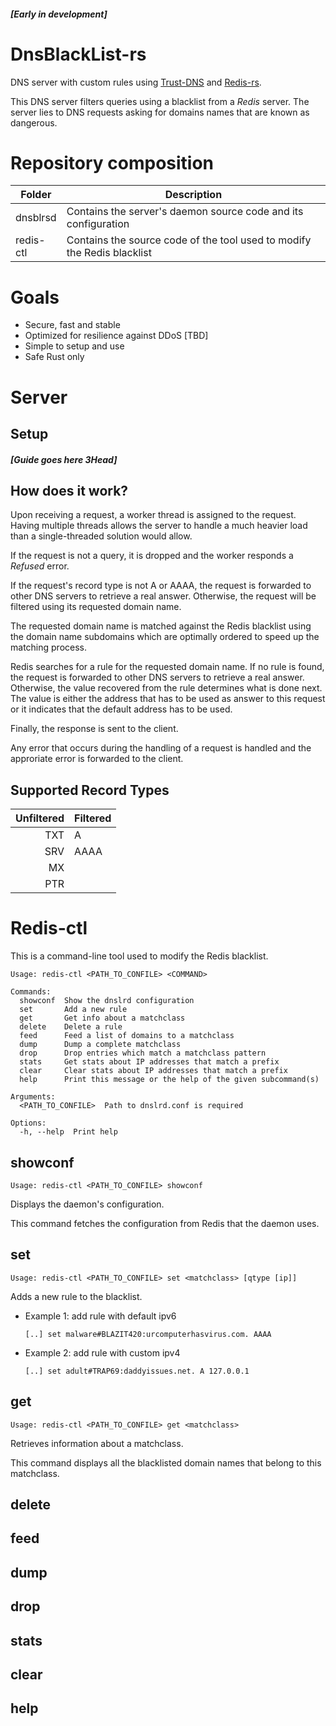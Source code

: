 ##### [Early in development]

# DnsBlackList-rs

DNS server with custom rules using [Trust-DNS](https://github.com/bluejekyll/trust-dns) and [Redis-rs](https://github.com/redis-rs/redis-rs).

This DNS server filters queries using a blacklist from a *Redis* server. The server lies to DNS requests asking for domains names that are known as dangerous.

# Repository composition

| Folder | Description |
|--------|-------------|
| dnsblrsd | Contains the server's daemon source code and its configuration |
| redis-ctl | Contains the source code of the tool used to modify the Redis blacklist |

# Goals

+ Secure, fast and stable
+ Optimized for resilience against DDoS [TBD]
+ Simple to setup and use
+ Safe Rust only

# Server

## Setup

##### [Guide goes here 3Head]

## How does it work?

Upon receiving a request, a worker thread is assigned to the request. Having multiple threads allows the server to handle a much heavier load than a single-threaded solution would allow.

If the request is not a query, it is dropped and the worker responds a *Refused* error.

If the request's record type is not A or AAAA, the request is forwarded to other DNS servers to retrieve a real answer. Otherwise, the request will be filtered using its requested domain name.

The requested domain name is matched against the Redis blacklist using the domain name subdomains which are optimally ordered to speed up the matching process.

Redis searches for a rule for the requested domain name. If no rule is found, the request is forwarded to other DNS servers to retrieve a real answer. Otherwise, the value recovered from the rule determines what is done next. The value is either the address that has to be used as answer to this request or it indicates that the default address has to be used.

Finally, the response is sent to the client.

Any error that occurs during the handling of a request is handled and the approriate error is forwarded to the client.

## Supported Record Types

| Unfiltered | Filtered |
|-----------:|----------|
|        TXT | A        |
|        SRV | AAAA     |
|         MX |          |
|        PTR |          |

# Redis-ctl

This is a command-line tool used to modify the Redis blacklist.

```
Usage: redis-ctl <PATH_TO_CONFILE> <COMMAND>

Commands:
  showconf  Show the dnslrd configuration
  set       Add a new rule
  get       Get info about a matchclass
  delete    Delete a rule
  feed      Feed a list of domains to a matchclass
  dump      Dump a complete matchclass
  drop      Drop entries which match a matchclass pattern
  stats     Get stats about IP addresses that match a prefix
  clear     Clear stats about IP addresses that match a prefix
  help      Print this message or the help of the given subcommand(s)

Arguments:
  <PATH_TO_CONFILE>  Path to dnslrd.conf is required

Options:
  -h, --help  Print help
```

## showconf

``` 
Usage: redis-ctl <PATH_TO_CONFILE> showconf
```

Displays the daemon's configuration.

This command fetches the configuration from Redis that the daemon uses.

## set

``` 
Usage: redis-ctl <PATH_TO_CONFILE> set <matchclass> [qtype [ip]]
```

Adds a new rule to the blacklist.

+ Example 1: add rule with default ipv6

  `[..] set malware#BLAZIT420:urcomputerhasvirus.com. AAAA`

+ Example 2: add rule with custom ipv4

  `[..] set adult#TRAP69:daddyissues.net. A 127.0.0.1`

## get

``` 
Usage: redis-ctl <PATH_TO_CONFILE> get <matchclass>
```

Retrieves information about a matchclass.

This command displays all the blacklisted domain names that belong to this matchclass.

## delete



## feed

## dump

## drop

## stats

## clear

## help

